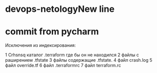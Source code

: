 # devops-netologyNew line
# commit from pycharm

Исключения из индексирования:

1 Crhsnsq каталог .terraform где бы он не находился
2 файлы с раширением .tfstate
3 файлы содержащие .tfstate.
4 файл crash.log
5 файл override.tf
6 файл .terraformrc
7 файл terraform.rc

